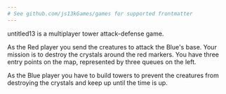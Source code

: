 ```yaml
---
# See github.com/js13kGames/games for supported frontmatter
---
```

untitled13 is a multiplayer tower attack-defense game.

As the Red player you send the creatures to attack the Blue's base. Your mission is to destroy the crystals around the red markers. You have three entry points on the map, represented by three queues on the left.

As the Blue player you have to build towers to prevent the creatures from destroying the crystals and keep up until the time is up.